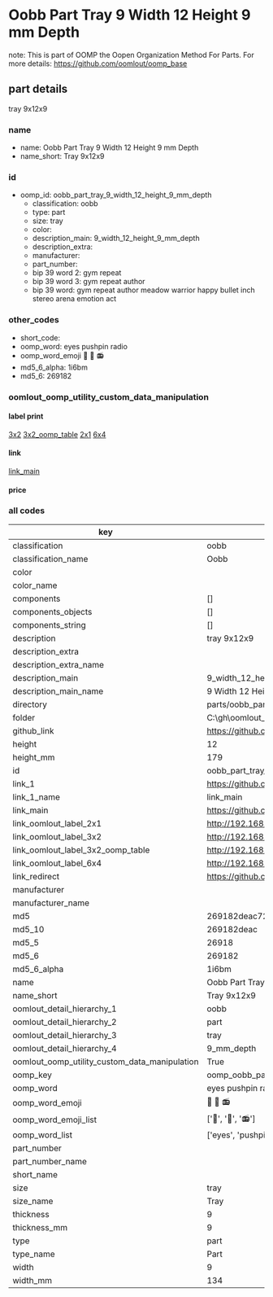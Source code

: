 # Oobb Part Tray 9 Width 12 Height 9 mm Depth  

note: This is part of OOMP the Oopen Organization Method For Parts. For more details: https://github.com/oomlout/oomp_base

##  part details
  



tray 9x12x9



### name
* name: Oobb Part Tray 9 Width 12 Height 9 mm Depth
* name_short: Tray 9x12x9 
### id
* oomp_id: oobb_part_tray_9_width_12_height_9_mm_depth
  * classification: oobb
  * type: part
  * size: tray
  * color: 
  * description_main: 9_width_12_height_9_mm_depth
  * description_extra: 
  * manufacturer: 
  * part_number: 
  * bip 39 word 2: gym repeat
  * bip 39 word 3: gym repeat author
  * bip 39 word: gym repeat author meadow warrior happy bullet inch stereo arena emotion act

### other_codes
* short_code: 
* oomp_word: eyes pushpin radio
* oomp_word_emoji :eyes: :pushpin: :radio:
* md5_6_alpha: 1i6bm
* md5_6: 269182






### oomlout_oomp_utility_custom_data_manipulation
#### label print
[3x2](http://192.168.1.245:1112/?label=oomp%201i6bm)
[3x2_oomp_table](http://192.168.1.108:1112/?label=oomp%201i6bm)
[2x1](http://192.168.1.242:1112/?label=oomp%201i6bm)
[6x4](http://192.168.1.55:1112/?label=oomp%201i6bm)    

#### link

[link_main](https://github.com/oomlout/oomlout_oobb_version_4_generated_parts/tree/main/navigation_oomp/oobb/part/tray/9_width_12_height_9_mm_depth/part)                              

#### price







### all codes 
| key | value |  
| --- | --- |  
| classification | oobb |  
| classification_name | Oobb |  
| color |  |  
| color_name |  |  
| components | [] |  
| components_objects | [] |  
| components_string | [] |  
| description | tray 9x12x9 |  
| description_extra |  |  
| description_extra_name |  |  
| description_main | 9_width_12_height_9_mm_depth |  
| description_main_name | 9 Width 12 Height 9 mm Depth |  
| directory | parts/oobb_part_tray_9_width_12_height_9_mm_depth |  
| folder | C:\gh\oomlout_oobb_version_4_generated_parts\parts\oobb_part_tray_9_width_12_height_9_mm_depth |  
| github_link | https://github.com/oomlout/oomlout_oomp_part_src/tree/main/parts/oobb_part_tray_9_width_12_height_9_mm_depth |  
| height | 12 |  
| height_mm | 179 |  
| id | oobb_part_tray_9_width_12_height_9_mm_depth |  
| link_1 | https://github.com/oomlout/oomlout_oobb_version_4_generated_parts/tree/main/navigation_oomp/oobb/part/tray/9_width_12_height_9_mm_depth/part |  
| link_1_name | link_main |  
| link_main | https://github.com/oomlout/oomlout_oobb_version_4_generated_parts/tree/main/navigation_oomp/oobb/part/tray/9_width_12_height_9_mm_depth/part |  
| link_oomlout_label_2x1 | http://192.168.1.242:1112/?label=oomp%201i6bm |  
| link_oomlout_label_3x2 | http://192.168.1.245:1112/?label=oomp%201i6bm |  
| link_oomlout_label_3x2_oomp_table | http://192.168.1.108:1112/?label=oomp%201i6bm |  
| link_oomlout_label_6x4 | http://192.168.1.55:1112/?label=oomp%201i6bm |  
| link_redirect | https://github.com/oomlout/oomlout_oobb_version_4_generated_parts/tree/main/parts/oobb_tray_09_12_09 |  
| manufacturer |  |  
| manufacturer_name |  |  
| md5 | 269182deac7243c5a3fba89a1eedab40 |  
| md5_10 | 269182deac |  
| md5_5 | 26918 |  
| md5_6 | 269182 |  
| md5_6_alpha | 1i6bm |  
| name | Oobb Part Tray 9 Width 12 Height 9 mm Depth |  
| name_short | Tray 9x12x9  |  
| oomlout_detail_hierarchy_1 | oobb |  
| oomlout_detail_hierarchy_2 | part |  
| oomlout_detail_hierarchy_3 | tray |  
| oomlout_detail_hierarchy_4 | 9_mm_depth |  
| oomlout_oomp_utility_custom_data_manipulation | True |  
| oomp_key | oomp_oobb_part_tray_9_width_12_height_9_mm_depth |  
| oomp_word | eyes pushpin radio |  
| oomp_word_emoji | :eyes: :pushpin: :radio: |  
| oomp_word_emoji_list | [':eyes:', ':pushpin:', ':radio:'] |  
| oomp_word_list | ['eyes', 'pushpin', 'radio'] |  
| part_number |  |  
| part_number_name |  |  
| short_name |  |  
| size | tray |  
| size_name | Tray |  
| thickness | 9 |  
| thickness_mm | 9 |  
| type | part |  
| type_name | Part |  
| width | 9 |  
| width_mm | 134 |  
